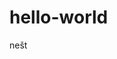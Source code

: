 # hello-world
<DOCTYPE html>
  <html>
    <head>
    </head>
    <body>
      <p> nešt </p>
      <script type="text/javascript">
        document.write ("eto probe javascripta")
      </script>
    </body>
  </html>

